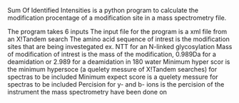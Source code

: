 Sum Of Identified Intensities is a python program to calculate the modification procentage of a modification site in a mass spectrometry file.

The program takes 6 inputs 
The input file for the program is a xml file from an X!Tandem search 
The amino acid sequence of intrest is the modification sites that are being investegated ex. NTT for an N-linked glycosylation 
Mass of modification of intrest is the mass of the modification, 0.989Da for a deamidation or 2.989 for a deamidation in 180 water 
Minimum hyper scor is the minimum hypersoce (a quelety messure of X!Tandem searches) for spectras to be included 
Minimum expect score is a quelety messure for spectras to be included 
Percision for y- and b- ions is the percision of the instrument the mass spectrometry have been done on

